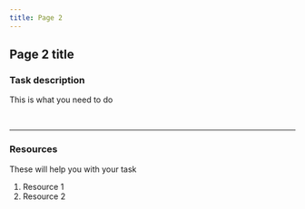 ```yaml
---
title: Page 2
---
```


## Page 2 title


### Task description
This is what you need to do

<br>

----

### Resources

These will help you with your task
1. Resource 1
2. Resource 2

